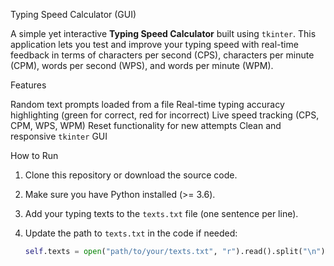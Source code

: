 Typing Speed Calculator (GUI)

A simple yet interactive **Typing Speed Calculator** built using `tkinter`. This application lets you test and improve your typing speed with real-time feedback in terms of characters per second (CPS), characters per minute (CPM), words per second (WPS), and words per minute (WPM).

Features

Random text prompts loaded from a file
Real-time typing accuracy highlighting (green for correct, red for incorrect)
Live speed tracking (CPS, CPM, WPS, WPM)
Reset functionality for new attempts
Clean and responsive `tkinter` GUI

How to Run

1. Clone this repository or download the source code.

2. Make sure you have Python installed (>= 3.6).

3. Add your typing texts to the `texts.txt` file (one sentence per line).

4. Update the path to `texts.txt` in the code if needed:
   ```python
   self.texts = open("path/to/your/texts.txt", "r").read().split("\n")